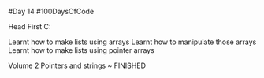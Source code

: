 #Day 14
#100DaysOfCode

Head First C:


Learnt how to make lists using arrays
Learnt how to manipulate those arrays
Learnt how to make lists using pointer arrays

Volume 2 Pointers and strings ~ FINISHED  
